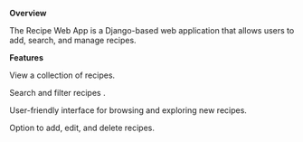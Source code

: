 **Overview**

The Recipe Web App is a Django-based web application that allows users to add, search, and manage recipes. 

**Features**

View a collection of recipes.

Search and filter recipes .

User-friendly interface for browsing and exploring new recipes.

Option to add, edit, and delete recipes.



